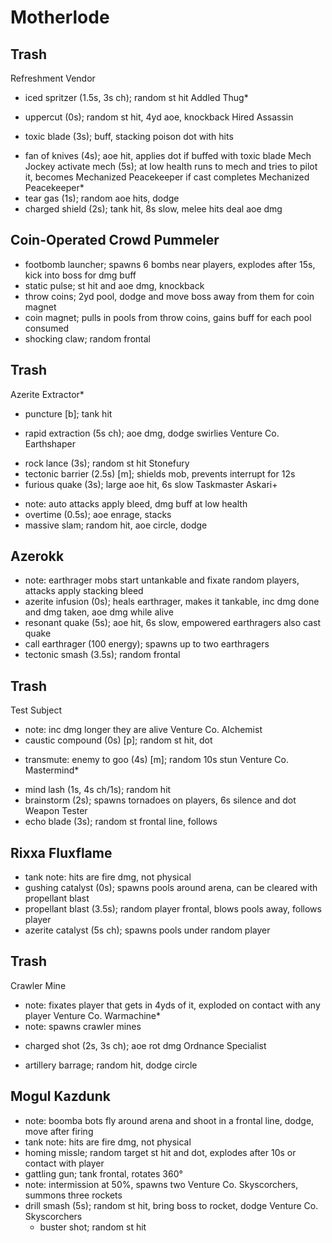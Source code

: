 # Motherlode

## Trash
Refreshment Vendor
  * iced spritzer (1.5s, 3s ch); random st hit
Addled Thug*
  + uppercut (0s); random st hit, 4yd aoe, knockback
Hired Assassin
  * toxic blade (3s); buff, stacking poison dot with hits
  + fan of knives (4s); aoe hit, applies dot if buffed with toxic blade
Mech Jockey
  activate mech (5s); at low health runs to mech and tries to pilot it, becomes Mechanized Peacekeeper if cast completes
Mechanized Peacekeeper*
  + tear gas (1s); random aoe hits, dodge
  + charged shield (2s); tank hit, 8s slow, melee hits deal aoe dmg

## Coin-Operated Crowd Pummeler
  - footbomb launcher; spawns 6 bombs near players, explodes after 15s, kick into boss for dmg buff
  - static pulse; st hit and aoe dmg, knockback
  - throw coins; 2yd pool, dodge and move boss away from them for coin magnet
  - coin magnet; pulls in pools from throw coins, gains buff for each pool consumed
  - shocking claw; random frontal

## Trash
Azerite Extractor*
  - puncture [b]; tank hit
  + rapid extraction (5s ch); aoe dmg, dodge swirlies
Venture Co. Earthshaper
  * rock lance (3s); random st hit
Stonefury
  * tectonic barrier (2.5s) [m]; shields mob, prevents interrupt for 12s
  * furious quake (3s); large aoe hit, 6s slow
Taskmaster Askari+
  - note: auto attacks apply bleed, dmg buff at low health
  - overtime (0.5s); aoe enrage, stacks
  - massive slam; random hit, aoe circle, dodge

## Azerokk
  - note: earthrager mobs start untankable and fixate random players, attacks apply stacking bleed
  - azerite infusion (0s); heals earthrager, makes it tankable, inc dmg done and dmg taken, aoe dmg while alive
  - resonant quake (5s); aoe hit, 6s slow, empowered earthragers also cast quake
  - call earthrager (100 energy); spawns up to two earthragers
  - tectonic smash (3.5s); random frontal

## Trash
Test Subject
  - note: inc dmg longer they are alive
Venture Co. Alchemist
  - caustic compound (0s) [p]; random st hit, dot
  * transmute: enemy to goo (4s) [m]; random 10s stun
Venture Co. Mastermind*
  + mind lash (1s, 4s ch/1s); random hit
  + brainstorm (2s); spawns tornadoes on players, 6s silence and dot
Weapon Tester
  + echo blade (3s); random st frontal line, follows

## Rixxa Fluxflame
  - tank note: hits are fire dmg, not physical
  - gushing catalyst (0s); spawns pools around arena, can be cleared with propellant blast
  - propellant blast (3.5s); random player frontal, blows pools away, follows player
  - azerite catalyst (5s ch); spawns pools under random player

## Trash
Crawler Mine
  - note: fixates player that gets in 4yds of it, exploded on contact with any player
Venture Co. Warmachine*
  - note: spawns crawler mines
  + charged shot (2s, 3s ch); aoe rot dmg
Ordnance Specialist
  - artillery barrage; random hit, dodge circle

## Mogul Kazdunk
  - note: boomba bots fly around arena and shoot in a frontal line, dodge, move after firing
  - tank note: hits are fire dmg, not physical
  - homing missle; random target st hit and dot, explodes after 10s or contact with player
  - gattling gun; tank frontal, rotates 360°
  - note: intermission at 50%, spawns two Venture Co. Skyscorchers, summons three rockets
  - drill smash (5s); random st hit, bring boss to rocket, dodge
  Venture Co. Skyscorchers
    - buster shot; random st hit

